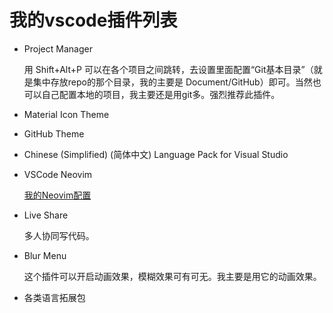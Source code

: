 # 我的vscode插件列表

- Project Manager

    用 Shift+Alt+P 可以在各个项目之间跳转，去设置里面配置“Git基本目录”（就是集中存放repo的那个目录，我的主要是 Document/GitHub）即可。当然也可以自己配置本地的项目，我主要还是用git多。强烈推荐此插件。

- Material Icon Theme
- GitHub Theme
- Chinese (Simplified) (简体中文) Language Pack for Visual Studio
- VSCode Neovim

    [我的Neovim配置](https://github.com/cold-su/nvim)

- Live Share

    多人协同写代码。

- Blur Menu

    这个插件可以开启动画效果，模糊效果可有可无。我主要是用它的动画效果。

- 各类语言拓展包
